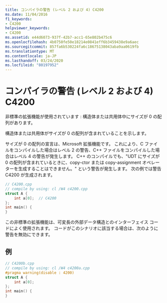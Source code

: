 ```yaml
---
title: コンパイラの警告 (レベル 2 および 4) C4200
ms.date: 11/04/2016
f1_keywords:
- C4200
helpviewer_keywords:
- C4200
ms.assetid: e44d6073-937f-42b7-acc1-65e802b475c6
ms.openlocfilehash: 4b0750fe50e18214e0841eff6b3459438e9a6aec
ms.sourcegitcommit: 857fa6b530224fa6c18675138043aba9aa0619fb
ms.translationtype: MT
ms.contentlocale: ja-JP
ms.lasthandoff: 03/24/2020
ms.locfileid: "80197952"
---
```

# <a name="compiler-warning-levels-2-and-4-c4200"></a>コンパイラの警告 (レベル 2 および 4) C4200

非標準の拡張機能が使用されています : 構造体または共用体中にサイズが 0 の配列があります。

構造体または共用体がサイズが 0 の配列が含まれていることを示します。

サイズが 0 の配列の宣言は、Microsoft 拡張機能です。 これにより、C ファイルをコンパイルした場合はレベル 2 の警告、C++ ファイルをコンパイルした場合はレベル 4 の警告が発生します。 C++ のコンパイルでも、"UDT にサイズが 0 の配列が含まれているときに、copy-ctor または copy-assignment オペレーターを生成することはできません。" という警告が発生します。 次の例では警告 C4200 が生成されます。

```cpp
// C4200.cpp
// compile by using: cl /W4 c4200.cpp
struct A {
    int a[0];  // C4200
};
int main() {
}
```

この非標準の拡張機能は、可変長の外部データ構造とのインターフェイス コードによく使用されます。 コードがこのシナリオに該当する場合は、次のように警告を無効にできます。

## <a name="example"></a>例

```cpp
// C4200b.cpp
// compile by using: cl /W4 c4200a.cpp
#pragma warning(disable : 4200)
struct A {
    int a[0];
};
int main() {
}
```
